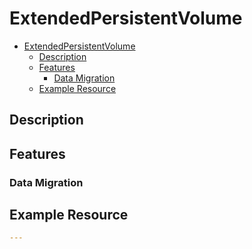# ExtendedPersistentVolume

- [ExtendedPersistentVolume](#extendedpersistentvolume)
    - [Description](#description)
    - [Features](#features)
        - [Data Migration](#data-migration)
    - [Example Resource](#example-resource)

## Description

## Features

### Data Migration

## Example Resource

```yaml
---
```
